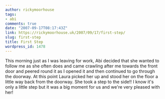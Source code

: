 ```yaml
---
author: rickymoorhouse
tags:
- abi
comments: true
date: "2007-09-17T08:17:43Z"
link: https://rickymoorhouse.uk/2007/09/17/first-step/
slug: first-step
title: First Step
wordpress_id: 1478
---
```


This morning just as I was leaving for work, Abi decided that she wanted to follow me as she often does and came crawling after me towards the front door and peered round it as I opened it and then continued to go through the doorway. At this point Laura picked her up and stood her on the floor a little way back from the doorway. She took a step to the side!! I know it's only a little step but it was a big moment for us and we're very pleased with her!
